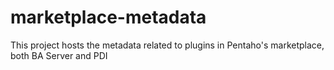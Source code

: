 marketplace-metadata
====================

This project hosts the metadata related to plugins in Pentaho's marketplace, both BA Server and PDI